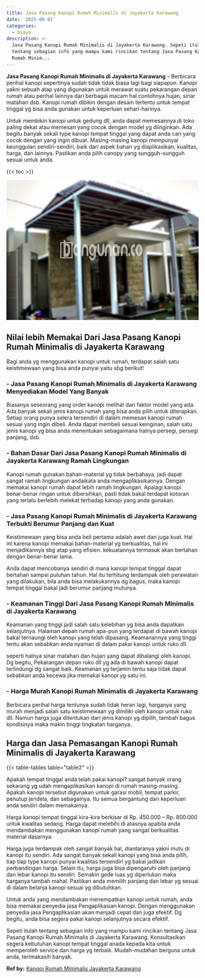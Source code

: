 ```yaml
---
title: Jasa Pasang Kanopi Rumah Minimalis di Jayakerta Karawang
date: '2025-08-01'
categories:
  - biaya
description: >-
  Jasa Pasang Kanopi Rumah Minimalis di Jayakerta Karawang. Sepeti itulah
  tentang sebagian info yang mampu kami rincikan tentang Jasa Pasang Kanopi
  Rumah Minim...
---
```


**Jasa Pasang Kanopi Rumah Minimalis di Jayakerta Karawang** – Berbicara perihal kanopi sepertinya sudah tidak tidak biasa lagi bagi siapapun. Kanopi yakni sebuah atap yang digunakan untuk merawat suatu pekarangan depan rumah atau perihal lainnya dari berbagai macam hal contohnya hujan, sinar matahari dsb. Kanopi rumah dibikin dengan desain tertentu untuk tempat tinggal yg bisa anda gunakan untuk keperluan sehari-harinya.

Untuk membikin kanopi untuk gedung dll, anda dapat memesannya di toko paling dekat atau memesan yang cocok dengan model yg diinginkan. Ada begitu banyak sekali type kanopi tempat tinggal yang dapat anda cari yang cocok dengan yang ingin dibuat. Masing-masing kanopi mempunyai keunggulan sendiri-sendiri, baik dari aspek bahan yg diaplikasikan, kualitas, harga, dan lainnya. Pastikan anda pilih canopy yang sungguh-sungguh sesuai untuk anda.

{{< toc >}}

![Jasa Pasang Kanopi Rumah Minimalis di Jayakerta Karawang](/images/harga-kanopi-minimalis-08.png)

## Nilai lebih Memakai Dari Jasa Pasang Kanopi Rumah Minimalis di Jayakerta Karawang

Bagi anda yg menggunakan kanopi untuk rumah, terdapat salah satu keistimewaan yang bisa anda punyai yaitu sbg berikut!

### \- Jasa Pasang Kanopi Rumah Minimalis di Jayakerta Karawang Menyediakan Model Yang Banyak

Biasanya seseorang yang order kanopi melihat dari faktor model yang ada. Ada banyak sekali jenis kanopi rumah yang bisa anda pilih untuk diterapkan. Setiap orang punya selera tersendiri di dalam memesan kanopi rumah sesuai yang ingin dibeli. Anda dapat membeli sesuai keinginan, salah satu jenis kanopi yg bisa anda menentukan sebagaimana halnya persegi, persegi panjang, dsb.

### \- Bahan Dasar Dari Jasa Pasang Kanopi Rumah Minimalis di Jayakerta Karawang Ramah Lingkungan

Kanopi rumah gunakan bahan-material yg tidak berbahaya, jadi dapat sangat ramah lingkungan andaikata anda mengaplikasikannya. Dengan memakai kanopi rumah dapat lebih ramah lingkungan. Apalagi kanopi benar-benar ringan untuk dibersihkan, pasti tidak bakal terdapat kotoran yang terlalu berlebih melekat terhadap kanopi yang anda gunakan.

### \- Jasa Pasang Kanopi Rumah Minimalis di Jayakerta Karawang Terbukti Berumur Panjang dan Kuat

Keistimewaan yang bisa anda beli pertama adalah awet dan juga kuat. Hal ini karena kanopi memakai bahan-material yg berkualitas, hal ini menjadikannya sbg atap yang efisien. kekuatannya termasuk akan bertahan dengan benar-benar lama.

Anda dapat mencobanya sendiri di mana kanopi tempat tinggal dapat bertahan sampai puluhan tahun. Hal itu terhitung terdampak oleh perawatan yang dilakukan, bila anda bisa melakukannya dg bagus, maka kanopi tempat tinggal bakal jadi berumur panjang mutunya.

### \- Keamanan Tinggi Dari Jasa Pasang Kanopi Rumah Minimalis di Jayakerta Karawang

Keamanan yang tinggi jadi salah satu kelebihan yg bisa anda dapatkan selanjutnya. Halaman depan rumah apa-pun yang terdapat di bawah kanopi bakal ternaungi oleh kanopi yang telah dipasang. Keamanannya yang tinggi tentu akan sebabkan anda nyaman di dalam pakai kanopi untuk ruko dll.

seperti halnya sinar matahari dan hujan yang dapat dihalangi oleh kanopi. Dg begitu, Pekarangan depan ruko dll yg ada di bawah kanopi dapat terlindungi dg sangat baik. Keamanan yg terjamin tentu saja tidak dapat sebabkan anda kecewa jika memakai kanopi yg satu ini.

### \- Harga Murah Kanopi Rumah Minimalis di Jayakerta Karawang

Berbicara perihal harga tentunya sudah tidak heran lagi, harganya yang murah menjadi salah satu keistimewaan yg dimiliki oleh kanopi untuk ruko dll. Namun harga juga ditentukan dari jenis kanopi yg dipilih, tambah bagus kondisinya maka makin tinggi tingkatan harganya.

## Harga dan Jasa Pemasangan Kanopi Rumah Minimalis di Jayakerta Karawang

{{< table-tables table="table2" >}}

Apakah tempat tinggal anda telah pakai kanopi? sangat banyak orang sekarang yg udah mengaplikasikan kanopi di rumah masing-masing. Apakah kanopi tersebut digunakan untuk garasi mobil, tempat parkir, penutup jendela, dan sebagainya. Itu semua bergantung dari keperluan anda sendiri dalam memakainya.

Harga kanopi tempat tinggal kira-kira berkisar di Rp. 450.000 – Rp. 800.000 untuk kwalitas sedang. Harga dapat melebihi di atasnya apabila anda mendambakan menggunakan kanopi rumah yang sangat berkualitas material dasarnya.

Harga juga terdampak oleh sangat banyak hal, diantaranya yakni mutu dr kanopi itu sendiri. Ada sangat banyak sekali kanopi yang bisa anda pilih, tiap tiap type kanopi punyai kwalitas tersendiri yg bakal jadikan perbandingan harga. Selain itu, harga juga bisa dipengaruhi oleh panjang dan lebar kanopi itu sendiri. Semakin gede luas yg diperlukan maka harganya tambah mahal. Pastikan anda memilih panjang dan lebar yg sesuai di dalam belanja kanopi sesuai yg dibutuhkan.

Untuk anda yang mendambakan menempatkan kanopi untuk rumah, anda bisa memakai penyedia jasa Pengaplikasian kanopi. Dengan menggunakan penyedia jasa Pengaplikasian akan menjadi cepat dan juga efektif. Dg begitu, anda bisa segera pakai kanopi selanjutnya secara efektif.

Sepeti itulah tentang sebagian info yang mampu kami rincikan tentang Jasa Pasang Kanopi Rumah Minimalis di Jayakerta Karawang. Konsultasikan segera kebutuhan kanopi tempat tinggal anada kepada kita untuk memperoleh service dan harga yg terbaik. Mudah-mudahan berguna untuk anda, terimakasih banyak.

**Ref by:**  [Kanopi Rumah Minimalis Jayakerta Karawang](https://id.wikipedia.org/wiki/Kanopi)
